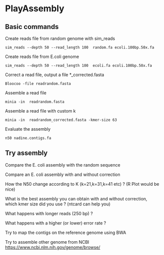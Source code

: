 # PlayAssembly
## Basic commands

Create reads file from random genome with sim_reads

`sim_reads --depth 50 --read_length 100  random.fa ecoli.100bp.50x.fa`

Create reads file from E.coli genome

`sim_reads --depth 50 --read_length 100  ecoli.fa ecoli.100bp.50x.fa`

Correct a read file, output a file *_corrected.fasta

`Bloocoo -file readrandom.fasta`

Assemble a read file

`minia -in  readrandom.fasta`

Assemble a read file with custom k

`minia -in  readrandom_corrected.fasta -kmer-size 63`

Evaluate the assembly

`n50 nadine.contigs.fa`


## Try assembly


Compare the E. coli assembly with the random sequence

Compare an E. coli assembly with and without correction

How the N50 change according to K (k=21,k=31,k=41 etc) ?
(R Plot would be nice)

What is the best assembly you can obtain with and without correction, which kmer size did you use ?
(ntcard can help you)

What happens with longer reads (250 bp) ?

What happens with a higher (or lower) error rate ?

Try to map the contigs on the reference genome using BWA

Try to assemble other genome from NCBI https://www.ncbi.nlm.nih.gov/genome/browse/





